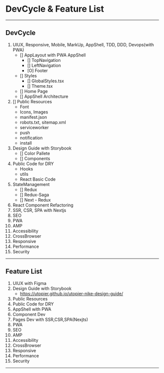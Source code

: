 # DevCycle & Feature List
---
## DevCycle
1. UIUX, Responsive, Mobile, MarkUp, AppShell, TDD, DDD, Devops(with PWA) 
    - [] AppLayout with PWA AppShell
        - [] TopNavigation
        - [] LeftNavigation
        - [O] Footer
    - [] Styles
        - [] GlobalStyles.tsx
        - [] Theme.tsx
    - [] Home Page
    - [] AppShell Architecture
2. [] Public Resources
    - Font
    - Icons, Images
    - manifest.json
    - robots.txt, sitemap.xml
    - serviceworker
    - push
    - notification
    - install
3. Design Guide with Storybook
    - [] Color Pallete
    - [] Components
4. Public Code for DRY
    - Hooks
    - utils
    - React Basic Code
5. StateManagement
    - [] Redux
    - [] Redux-Saga
    - [] Next - Redux
6. React Component Refactoring
7. SSR, CSR, SPA with Nextjs
8. SEO
9. PWA
10. AMP
11. Accessibility
12. CrossBrowser
13. Responsive
14. Performance
15. Security
---
## Feature List
1. UIUX with Figma
2. Design Guide with Storybook
    - https://utopier.github.io/utopier-nike-design-guide/
3. Public Resources
4. Public Code for DRY
5. AppShell with PWA
6. Component Dev
7. Pages Dev with SSR,CSR,SPA(Nexjts)
8. PWA
9. SEO
10. AMP
11. Accessibility
12. CrossBrowser
13. Responsive
14. Performance
15. Security
---